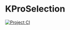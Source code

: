 # KProSelection
[![Project CI](https://github.com/stslex/KProSelection/actions/workflows/gradle-publish.yml/badge.svg)](https://github.com/stslex/KProSelection/actions/workflows/android_build.yml)
